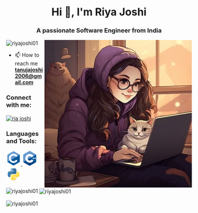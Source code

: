 <h1 align="center">Hi 👋, I'm Riya Joshi</h1>
<h3 align="center">A passionate Software Engineer from India</h3>

<img align="right" src="coding.jpg" alt="coding" width="400px">

<p align="left"> <img src="https://komarev.com/ghpvc/?username=riyajoshi01&label=Profile%20views&color=0e75b6&style=flat" alt="riyajoshi01" /> </p>

- 📫 How to reach me **tanujajoshi2006@gmail.com**

<h3 align="left">Connect with me:</h3>
<p align="left">
<a href="https://www.linkedin.com/in/tanuja-joshi-9599a7315/" target="blank"><img align="center" src="https://raw.githubusercontent.com/rahuldkjain/github-profile-readme-generator/master/src/images/icons/Social/linked-in-alt.svg" alt="ria joshi" height="30" width="40" /></a>
</p>

<h3 align="left">Languages and Tools:</h3>
<p align="left"> <a href="https://www.cprogramming.com/" target="_blank" rel="noreferrer"> <img src="https://raw.githubusercontent.com/devicons/devicon/master/icons/c/c-original.svg" alt="c" width="40" height="40"/> </a> <a href="https://www.w3schools.com/cpp/" target="_blank" rel="noreferrer"> <img src="https://raw.githubusercontent.com/devicons/devicon/master/icons/cplusplus/cplusplus-original.svg" alt="cplusplus" width="40" height="40"/> </a> <a href="https://www.python.org" target="_blank" rel="noreferrer"> <img src="https://raw.githubusercontent.com/devicons/devicon/master/icons/python/python-original.svg" alt="python" width="40" height="40"/> </a> </p>

<p><img align="left" src="https://github-readme-stats.vercel.app/api/top-langs?username=riyajoshi01&show_icons=true&locale=en&layout=compact" alt="riyajoshi01" /></p>

<p>&nbsp;<img align="center" src="https://github-readme-stats.vercel.app/api?username=riyajoshi01&show_icons=true&locale=en" alt="riyajoshi01" /></p>

<p><img align="center" src="https://github-readme-streak-stats.herokuapp.com/?user=riyajoshi01&" alt="riyajoshi01" /></p>

